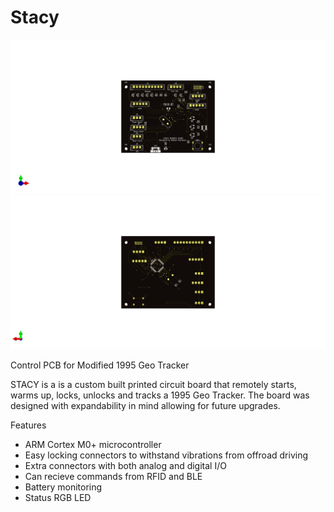 # Stacy

![Top View](https://github.com/walked22/Stacy/blob/master/StacyPCB/Images/Stacy.png)
![Bottom View](https://github.com/walked22/Stacy/blob/master/StacyPCB/Images/Stacy-back.png)

Control PCB for Modified 1995 Geo Tracker 

STACY is a is a custom built printed circuit board that remotely starts, warms up, locks, unlocks and 
tracks a 1995 Geo Tracker. The board was designed with expandability in mind allowing for future upgrades.

Features
- ARM Cortex M0+ microcontroller
- Easy locking connectors to withstand vibrations from offroad driving
- Extra connectors with both analog and digital I/O
- Can recieve commands from RFID and BLE
- Battery monitoring 
- Status RGB LED
